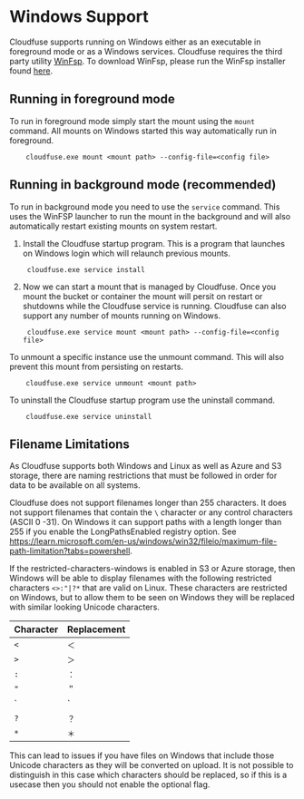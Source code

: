 # Windows Support

Cloudfuse supports running on Windows either as an executable in foreground mode or as a Windows services. Cloudfuse
requires the third party utility [WinFsp](https://winfsp.dev/). To download WinFsp, please run the WinFsp installer
found [here](https://winfsp.dev/rel/).

## Running in foreground mode
To run in foreground mode simply start the mount using the `mount` command. All mounts on Windows started this way
automatically run in foreground.

        cloudfuse.exe mount <mount path> --config-file=<config file>

## Running in background mode (recommended)
To run in background mode you need to use the `service` command. This uses the WinFSP launcher to run the mount in the
background and will also automatically restart existing mounts on system restart.

1. Install the Cloudfuse startup program. This is a program that launches on Windows login which will relaunch previous
   mounts.

        cloudfuse.exe service install

2. Now we can start a mount that is managed by Cloudfuse. Once you mount the bucket or container the mount will persit
   on restart or shutdowns while the Cloudfuse service is running. Cloudfuse can also support any number of mounts
   running on Windows.

        cloudfuse.exe service mount <mount path> --config-file=<config file>

To unmount a specific instance use the unmount command. This will also prevent this mount from persisting on restarts.

        cloudfuse.exe service unmount <mount path>

To uninstall the Cloudfuse startup program use the uninstall command.

        cloudfuse.exe service uninstall

## Filename Limitations

As Cloudfuse supports both Windows and Linux as well as Azure and S3 storage, there are naming restrictions that must be
followed in order for data to be available on all systems.

Cloudfuse does not support filenames longer than 255 characters. It does not support filenames that contain the `\`
character or any control characters (ASCII 0 -31). On Windows it can support paths with a length longer than 255 if you
enable the LongPathsEnabled registry option. See
<https://learn.microsoft.com/en-us/windows/win32/fileio/maximum-file-path-limitation?tabs=powershell>.

If the restricted-characters-windows is enabled in S3 or Azure storage, then Windows will be able to display filenames
with the following restricted characters `<>:"|?*` that are valid on Linux. These characters are restricted on Windows,
but to allow them to be seen on Windows they will be replaced with similar looking Unicode characters.

| Character | Replacement |
| ---------- | ---------- |
| `<` | `＜` |
| `>` | `＞` |
| `:` | `：` |
| `"` | `＂` |
| `|` | `｜` |
| `?` | `？` |
| `*` | `＊` |

This can lead to issues if you have files on Windows that include those Unicode characters as they will be converted on
upload. It is not possible to distinguish in this case which characters should be replaced, so if this is a usecase then
you should not enable the optional flag.
